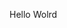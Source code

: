 Hello Wolrd














































































































































































































































































































































































































































































































































































































































































































































































































































































































































































































































































































































































































































































































































































































































































































































































































































































































































































































































































































































































































































































































































































































































































































































































































































































































































































































































































































































































































































































































































































































































































































































































































































































































































































































































































































































































































































































































































































































































































































































































































































































































































































































































































































































































































































































































































































































































































































































































































































































































































































































































































































